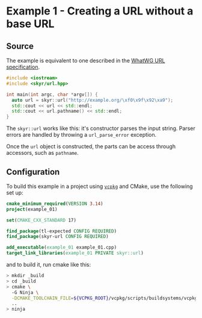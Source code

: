 # Example 1 - Creating a URL without a base URL

## Source

The example is equivalent to one described in the
[WhatWG URL specification](https://url.spec.whatwg.org/#example-5434421b).

```c++
#include <iostream>
#include <skyr/url.hpp>

int main(int argc, char *argv[]) {
  auto url = skyr::url("http://example.org/\xf0\x9f\x92\xa9");
  std::cout << url << std::endl;
  std::cout << url.pathname() << std::endl;
}
```

The ``skyr::url`` works like this: it's constructor parses
the input string. Parser errors are handled by throwing a
``url_parse_error`` exception.

Once the ``url`` object is constructed, the parts can be
access through accessors, such as ``pathname``.

## Configuration

To build this example in a project using
[``vcpkg``](https://github.com/microsoft/vcpkg) and CMake,
use the following set up:

```cmake
cmake_minimum_required(VERSION 3.14)
project(example_01)

set(CMAKE_CXX_STANDARD 17)

find_package(tl-expected CONFIG REQUIRED)
find_package(skyr-url CONFIG REQUIRED)

add_executable(example_01 example_01.cpp)
target_link_libraries(example_01 PRIVATE skyr::url)
```

and to build it, run cmake like this:

```bash
> mkdir _build
> cd _build
> cmake \
  -G Ninja \
  -DCMAKE_TOOLCHAIN_FILE=${VCPKG_ROOT}/vcpkg/scripts/buildsystems/vcpkg.cmake \
  ..
> ninja
```
